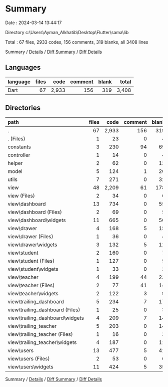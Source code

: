 # Summary

Date : 2024-03-14 13:44:17

Directory c:\\Users\\Ayman_Alkhatib\\Desktop\\Flutter\\sama\\lib

Total : 67 files,  2933 codes, 156 comments, 319 blanks, all 3408 lines

Summary / [Details](details.md) / [Diff Summary](diff.md) / [Diff Details](diff-details.md)

## Languages
| language | files | code | comment | blank | total |
| :--- | ---: | ---: | ---: | ---: | ---: |
| Dart | 67 | 2,933 | 156 | 319 | 3,408 |

## Directories
| path | files | code | comment | blank | total |
| :--- | ---: | ---: | ---: | ---: | ---: |
| . | 67 | 2,933 | 156 | 319 | 3,408 |
| . (Files) | 1 | 23 | 0 | 4 | 27 |
| constants | 3 | 230 | 94 | 69 | 393 |
| controller | 1 | 14 | 0 | 4 | 18 |
| helper | 2 | 62 | 0 | 12 | 74 |
| model | 5 | 124 | 1 | 20 | 145 |
| utils | 7 | 271 | 0 | 32 | 303 |
| view | 48 | 2,209 | 61 | 178 | 2,448 |
| view (Files) | 2 | 34 | 0 | 6 | 40 |
| view\\dashboard | 13 | 734 | 0 | 55 | 789 |
| view\\dashboard (Files) | 2 | 69 | 0 | 5 | 74 |
| view\\dashboard\\widgets | 11 | 665 | 0 | 50 | 715 |
| view\\drawer | 4 | 168 | 5 | 15 | 188 |
| view\\drawer (Files) | 1 | 36 | 0 | 4 | 40 |
| view\\drawer\\widgets | 3 | 132 | 5 | 11 | 148 |
| view\\student | 2 | 160 | 0 | 7 | 167 |
| view\\student (Files) | 1 | 127 | 0 | 5 | 132 |
| view\\student\\widgets | 1 | 33 | 0 | 2 | 35 |
| view\\teacher | 4 | 199 | 44 | 23 | 266 |
| view\\teacher (Files) | 2 | 77 | 41 | 14 | 132 |
| view\\teacher\\widgets | 2 | 122 | 3 | 9 | 134 |
| view\\trailing_dashboard | 5 | 234 | 7 | 17 | 258 |
| view\\trailing_dashboard (Files) | 1 | 25 | 0 | 3 | 28 |
| view\\trailing_dashboard\\widgets | 4 | 209 | 7 | 14 | 230 |
| view\\trailing_teacher | 5 | 203 | 0 | 14 | 217 |
| view\\trailing_teacher (Files) | 1 | 16 | 0 | 3 | 19 |
| view\\trailing_teacher\\widgets | 4 | 187 | 0 | 11 | 198 |
| view\\users | 13 | 477 | 5 | 41 | 523 |
| view\\users (Files) | 2 | 53 | 0 | 6 | 59 |
| view\\users\\widgets | 11 | 424 | 5 | 35 | 464 |

Summary / [Details](details.md) / [Diff Summary](diff.md) / [Diff Details](diff-details.md)